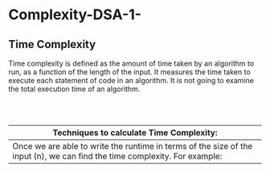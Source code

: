 # Complexity-DSA-1-



## Time Complexity

<p>Time complexity is defined as the amount of time taken by an algorithm to run, as a function of the length of the input. It measures the time taken to execute each statement of code in an algorithm. It is not going to examine the total execution time of an algorithm.</p><br></br>
 
| Techniques to calculate Time Complexity: |
|------------------------------------------|
| Once we are able to write the runtime in terms of the size of the input (n), we can find the time complexity. For example: |

